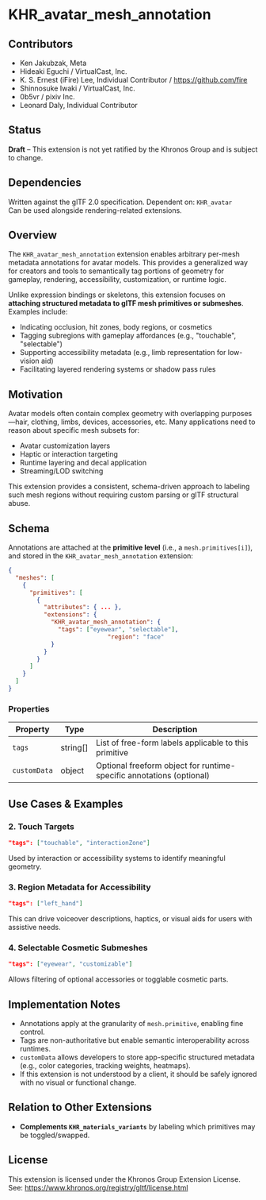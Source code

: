 # KHR_avatar_mesh_annotation

## Contributors

- Ken Jakubzak, Meta
- Hideaki Eguchi / VirtualCast, Inc.
- K. S. Ernest (iFire) Lee, Individual Contributor / https://github.com/fire
- Shinnosuke Iwaki / VirtualCast, Inc.
- 0b5vr / pixiv Inc.
- Leonard Daly, Individual Contributor

## Status

**Draft** – This extension is not yet ratified by the Khronos Group and is subject to change.

## Dependencies

Written against the glTF 2.0 specification.
Dependent on: `KHR_avatar`  
Can be used alongside rendering-related extensions.

## Overview

The `KHR_avatar_mesh_annotation` extension enables arbitrary per-mesh metadata annotations for avatar models. This provides a generalized way for creators and tools to semantically tag portions of geometry for gameplay, rendering, accessibility, customization, or runtime logic.

Unlike expression bindings or skeletons, this extension focuses on **attaching structured metadata to glTF mesh primitives or submeshes**. Examples include:

- Indicating occlusion, hit zones, body regions, or cosmetics
- Tagging subregions with gameplay affordances (e.g., "touchable", "selectable")
- Supporting accessibility metadata (e.g., limb representation for low-vision aid)
- Facilitating layered rendering systems or shadow pass rules

## Motivation

Avatar models often contain complex geometry with overlapping purposes—hair, clothing, limbs, devices, accessories, etc. Many applications need to reason about specific mesh subsets for:

- Avatar customization layers
- Haptic or interaction targeting
- Runtime layering and decal application
- Streaming/LOD switching

This extension provides a consistent, schema-driven approach to labeling such mesh regions without requiring custom parsing or glTF structural abuse.

## Schema

Annotations are attached at the **primitive level** (i.e., a `mesh.primitives[i]`), and stored in the `KHR_avatar_mesh_annotation` extension:

```json
{
  "meshes": [
    {
      "primitives": [
        {
          "attributes": { ... },
          "extensions": {
            "KHR_avatar_mesh_annotation": {
              "tags": ["eyewear", "selectable"],
                            "region": "face"
            }
          }
        }
      ]
    }
  ]
}
```

### Properties

| Property         | Type          | Description                                                                 |
|------------------|---------------|-----------------------------------------------------------------------------|
| `tags`           | string[]      | List of free-form labels applicable to this primitive                      |
| `customData`     | object        | Optional freeform object for runtime-specific annotations (optional)       |

## Use Cases & Examples

### 2. Touch Targets

```json
"tags": ["touchable", "interactionZone"]
```

Used by interaction or accessibility systems to identify meaningful geometry.

### 3. Region Metadata for Accessibility

```json
"tags": ["left_hand"]
```

This can drive voiceover descriptions, haptics, or visual aids for users with assistive needs.

### 4. Selectable Cosmetic Submeshes

```json
"tags": ["eyewear", "customizable"]
```

Allows filtering of optional accessories or togglable cosmetic parts.

## Implementation Notes

- Annotations apply at the granularity of `mesh.primitive`, enabling fine control.
- Tags are non-authoritative but enable semantic interoperability across runtimes.
- `customData` allows developers to store app-specific structured metadata (e.g., color categories, tracking weights, heatmaps).
- If this extension is not understood by a client, it should be safely ignored with no visual or functional change.

## Relation to Other Extensions

- **Complements `KHR_materials_variants`** by labeling which primitives may be toggled/swapped.

## License

This extension is licensed under the Khronos Group Extension License.  
See: https://www.khronos.org/registry/gltf/license.html
